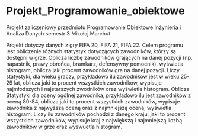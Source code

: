 # Projekt_Programowanie_obiektowe
Projekt zaliczeniowy przedmiotu Programowanie Obiektowe Inżynieria i Analiza Danych semestr 3 Mikołaj Marchut

Projekt dotyczy danych z gry FIFA 20, FIFA 21, FIFA 22. Celem programu jest obliczenie różnych statystyk dotyczących zawodników, którzy są dostępni w grze. Oblicza liczbę zawodników grających na danej pozycji (np. napastnik, prawy obrońca, bramkarz, defensywny pomocnik), wyświetla histogram, oblicza jaki procent zawodników gra na danej pozycji.
Liczy statystyki, dla wieku graczy, przykładowo ilu zawodników jest w wieku 25-29 lat, oblicza jaki to procent wszystkich zawodników, wypisuje najmłodszych i najstarszych zwodników oraz wyświetla histogram.
Oblicza Statystyki dla oceny ogólnej zawodnika, przykładowo ilu jest zawodników z oceną 80-84, oblicza jaki to procent wszystkich zawodników, wypisuje zawodnika z najwyższą oceną oraz z najmniejszą oceną, wyświetla histogram.
Liczy ilu zawodników pochodzi z danego kraju, jaki to procent wszystkich zawodników, wypisuje kraj z największą i najmniejszą liczbą zawodników w grze oraz wyswuetla histogram.
